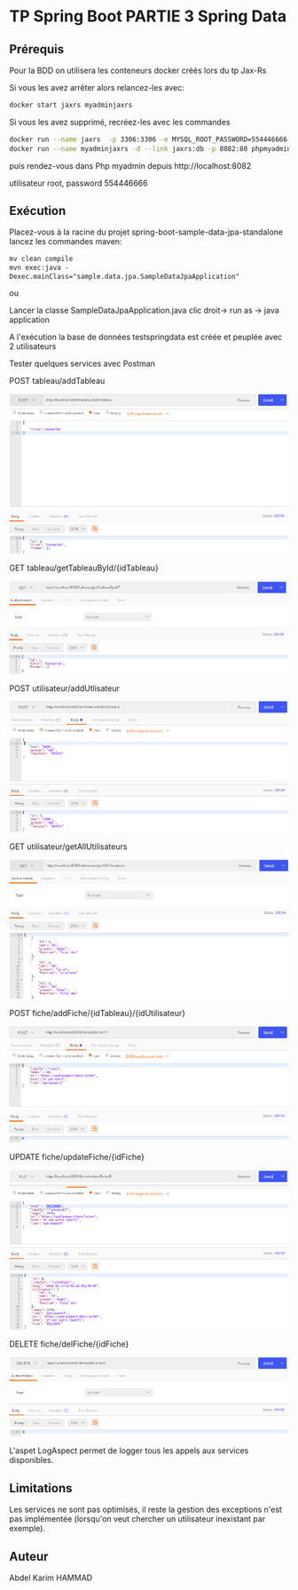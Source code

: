 # TP Spring Boot PARTIE 3 Spring Data

## Prérequis
Pour la BDD on utilisera les conteneurs docker créés lors du tp Jax-Rs

Si vous les avez arrêter alors relancez-les avec:
```bash
docker start jaxrs myadminjaxrs
```
Si vous les avez supprimé, recréez-les avec les commandes
```bash
docker run --name jaxrs  -p 3306:3306 -e MYSQL_ROOT_PASSWORD=554446666 -d mysql:latest
docker run --name myadminjaxrs -d --link jaxrs:db -p 8082:80 phpmyadmin
```
puis rendez-vous dans Php myadmin depuis http://localhost:8082

utilisateur root, password 554446666

## Exécution
Placez-vous à la racine du projet spring-boot-sample-data-jpa-standalone
lancez les commandes maven:
```
mv clean compile
mvn exec:java -Dexec.mainClass="sample.data.jpa.SampleDataJpaApplication"

```
ou 

Lancer la classe SampleDataJpaApplication.java
clic droit-> run as -> java application

A l'exécution la base de données testspringdata est créée et peuplée avec 2 utilisateurs

Tester quelques services avec Postman

POST tableau/addTableau

![add Tableau](https://github.com/kimohmd/images/blob/master/add%20Tableau.png?raw=true)

GET tableau/getTableauById/{idTableau}

![get tableau](https://github.com/kimohmd/images/blob/master/tableauById.png?raw=true)

POST utilisateur/addUtlisateur

![add user](https://github.com/kimohmd/images/blob/master/addUser.png?raw=true)

GET utilisateur/getAllUtilisateurs

![get all users](https://github.com/kimohmd/images/blob/master/allUsers.png?raw=true)

POST fiche/addFiche/{idTableau}/{idUtilisateur}

![add fiche](https://github.com/kimohmd/images/blob/master/addFiche.png?raw=true)

UPDATE fiche/updateFiche/{idFiche}

![update fiche](https://github.com/kimohmd/images/blob/master/updateFiche.png?raw=true)

DELETE fiche/delFiche/{idFiche}

![del fiche](https://github.com/kimohmd/images/blob/master/delFiche.png?raw=true)

L'aspet LogAspect permet de logger tous les appels aux services disponibles.

## Limitations
Les services ne sont pas optimisés, il reste la gestion des exceptions n'est pas implémentée (lorsqu'on veut chercher un utilisateur inexistant par exemple).


## Auteur
Abdel Karim HAMMAD
